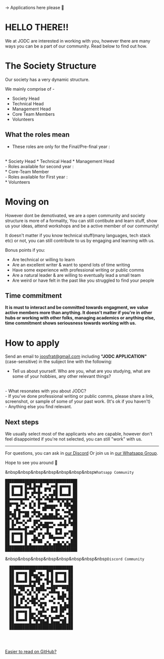 -> Applications here please 📝

# HELLO THERE!!

We at JODC are interested in working with you, however there are many ways you can be a part of our community.
Read below to find out how.

# The Society Structure

Our society has a very dynamic structure.

We mainly comprise of -
    
- Society Head 
- Technical Head
- Management Head
- Core Team Members
- Volunteers
    

## What the roles mean 

- These roles are only for the Final/Pre-final year :
<br />
    * Society Head
    * Technical Head
    * Management Head
<br />
- Roles available for second year :
<br />
    * Core-Team Member
<br />
- Roles available for First year :
<br />
    * Volunteers

# Moving on

However dont be demotivated, we are a open community and society structure is more of a formality,
You can still contibute and learn stuff, show us your ideas, attend workshops and be a active member of our community!

It doesn't matter if you know technical stuff(many languages, tech stack etc) or not, you can still contribute to us
by engaging and learning with us. 

Bonus points if you:

- Are technical or willing to learn
- Are an excellent writer & want to spend lots of time writing
- Have some experience with professional writing or public comms
- Are a natural leader & are willing to eventually lead a small team
- Are weird or have felt in the past like you struggled to find your people


## Time commitment

**It is must to interact and be committed towards engagment, we value active members more than anything.
It doesn't matter if you're in other hubs or working with other folks, managing academics or
anything else, time commitment shows seriousness towards working with us.**

# How to apply

Send an email to joosfrat@gmail.com including **"JODC APPLICATION"** (case-sensitive) in the subject line with the following:
<br />
- Tell us about yourself. Who are you, what are you studying, what are some of your hobbies, any other relevant things?
<br />
- What resonates with you about JODC?
<br />
- If you've done professional writing or public comms, please share a link, screenshot, or sample of some of your past work. (It's ok if you haven't)
<br />
- Anything else you find relevant.
<br />

## Next steps

We usually select most of the applicants who are capable, however don't feel disappointed if you're not selected, you can still "work" with us.

---

For questions, you can ask in [our Discord](https://discord.gg/WW2sttvbVG) Or join us in [our Whatsapp Group](https://chat.whatsapp.com/LAzeyJJJ0AIDEq2NXiBYNB).

Hope to see you around 💛

&nbsp&nbsp&nbsp&nbsp&nbsp&nbsp&nbsp`Whatsapp Community`

```     
█████████████████████████████████
██ ▄▄▄▄▄ █▀█ █▄▄█  ▀ ▄▄█ ▄▄▄▄▄ ██
██ █   █ █▀▀▀█ █  █▀█ ▄█ █   █ ██
██ █▄▄▄█ █▀ █▀▀█▀ ▄ ▄▄██ █▄▄▄█ ██
██▄▄▄▄▄▄▄█▄▀ ▀▄█▄▀▄█▄█▄█▄▄▄▄▄▄▄██
██▄▄▄▄ █▄  ▄▀▄ █▄▄▄ ▀▀  ▀▄▀▄█▄▀██
██▀  █▀ ▄▀ █▄▀ █ ▄█████▀ ▀ ▀█▀███
██▄ █▀█▄▄▄▄ ▄█▄▄ ▀▀  ▀ █▀ ▀▄▄█▀██
██▀██ █ ▄██ ▄▀▄█▀▄█▄██▄█▀▄ ▄▄▀███
██▀▄▀█▀ ▄ ▄█ ▄▄▄▀▀▀▀▀▀▀▀▀▀▀▄ █▀██
██ █▄▀▀▀▄▀   █▀▄█▄██▀▀▄ ▄█▄█▄▀███
██▄█▄▄█▄▄█▀ ▀▄█▀▄▀▀█▀▀ ▄▄▄ ▀   ██
██ ▄▄▄▄▄ █▄██▀ ▄▄ ▄█▄  █▄█ ▄▄▀███
██ █   █ █   █▄▀ █  ██▄▄▄▄▄▀ ▄▀██
██ █▄▄▄█ █  ▀█▀██  ▄  ▀ ▄ ▄ ▄ ███
██▄▄▄▄▄▄▄█▄█▄▄▄▄▄▄█▄█▄████▄█▄████
█████████████████████████████████
```

&nbsp&nbsp&nbsp&nbsp&nbsp&nbsp&nbsp&nbsp`Discord Community`
<br />
```
  █████████████████████████████
  ██ ▄▄▄▄▄ ██▀ ▄▄  █▀█ ▄▄▄▄▄ ██
  ██ █   █ █▀██▄▀▀ █ █ █   █ ██
  ██ █▄▄▄█ █▄▄██▀ ▀█▄█ █▄▄▄█ ██
  ██▄▄▄▄▄▄▄█▄█ ▀▄█ ▀ █▄▄▄▄▄▄▄██
  ██▄ ▀██ ▄ █ ████▄▀▀██▀  ▀▀███
  ███▄█▄ ▀▄█ ▀▄▀ ▄ ▄▀▀▀▀█ █▄ ██
  ██ █ ▄█ ▄ █▄█ ▄▄▀  ▀▄ ███▀▄██
  ██ █ █ ▀▄▀██▄▀▄▄▄ ▀▀▄ ▄ ▀▄ ██
  ██▄██▄▄█▄▄ ▀ ▀█▄▀  ▄▄▄ █▄████
  ██ ▄▄▄▄▄ █  ▀▄▄█▄▀ █▄█ ██▀ ██
  ██ █   █ ██▀▄▀█▄▄ ▄  ▄▄█▄ ▀██
  ██ █▄▄▄█ █▀█▄█▄▄▀█ █▀▀▀▄▄█ ██
  ██▄▄▄▄▄▄▄█▄▄█▄████▄████▄██▄██
  █████████████████████████████
```
<br />
<br />

[Easier to read on GitHub?](https://github.com/SOURHEAD/JODCCLI/blob/main/directory/README.md)
